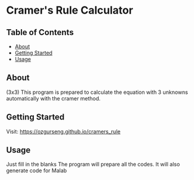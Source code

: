 # Cramer's Rule Calculator

## Table of Contents

- [About](#about)
- [Getting Started](#getting_started)
- [Usage](#usage)

## About <a name = "about"></a>

(3x3)
This program is prepared to calculate the equation with 3 unknowns automatically with the cramer method.

## Getting Started <a name = "getting_started"></a>

Visit: https://ozgurseng.github.io/cramers_rule

## Usage <a name = "usage"></a>

Just fill in the blanks
The program will prepare all the codes. It will also generate code for Malab